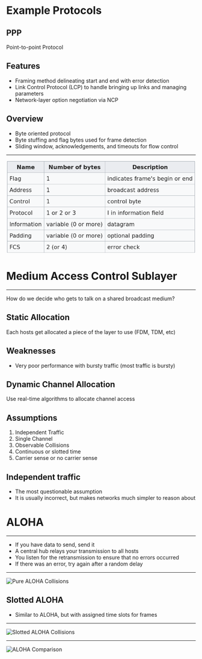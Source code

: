 Example Protocols
=================

PPP
---

Point-to-point Protocol

Features
--------

- Framing method delineating start and end with error detection
- Link Control Protocol (LCP) to handle bringing up links and managing parameters
- Network-layer option negotiation via NCP

Overview
--------

- Byte oriented protocol
- Byte stuffing and flag bytes used for frame detection
- Sliding window, acknowledgements, and timeouts for flow control

---------

![PPP Frame](figures/ppp-frame.png)

Medium Access Control Sublayer
==============================

---

How do we decide who gets to talk on a shared broadcast medium?

Static Allocation
-----------------

Each hosts get allocated a piece of the layer to use (FDM, TDM, etc)

Weaknesses
----------

- Very poor performance with bursty traffic (most traffic is bursty)

Dynamic Channel Allocation
--------------------------

Use real-time algorithms to allocate channel access

Assumptions
-----------

1. Independent Traffic
2. Single Channel
3. Observable Collisions
4. Continuous or slotted time
5. Carrier sense or no carrier sense

Independent traffic
-------------------

- The most questionable assumption
- It is usually incorrect, but makes networks much simpler to reason about

ALOHA
=====

---

- If you have data to send, send it
- A central hub relays your transmission to all hosts
- You listen for the retransmission to ensure that no errors occurred
- If there was an error, try again after a random delay

---

![Pure ALOHA Collisions](https://upload.wikimedia.org/wikipedia/commons/thumb/3/35/Pure_ALOHA1.svg/640px-Pure_ALOHA1.svg.png)

Slotted ALOHA
-------------

- Similar to ALOHA, but with assigned time slots for frames

---

![Slotted ALOHA Collisions](https://upload.wikimedia.org/wikipedia/commons/thumb/7/7a/Slotted_ALOHA.svg/640px-Slotted_ALOHA.svg.png)

---

![ALOHA Comparison](https://upload.wikimedia.org/wikipedia/commons/thumb/a/a5/Aloha_PureVsSlotted.svg/616px-Aloha_PureVsSlotted.svg.png)
